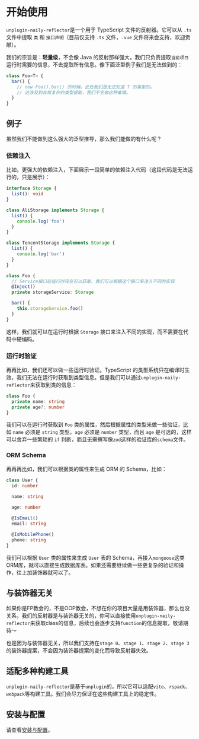 # 开始使用

`unplugin-naily-reflector`是一个用于 TypeScript 文件的反射器。它可以从 `.ts` 文件中提取 `类` 和 `接口声明`（目前仅支持 `.ts` 文件，`.vue` 文件将来会支持，欢迎贡献）。

我们的宗旨是：**轻量级**，不会像 Java 的反射那样强大，我们只负责提取`当前项目`运行时需要的信息，不去提取所有信息。像下面泛型例子我们是无法做到的：

```ts
class Foo<T> {
  bar() {
    // new Foo().bar() 的时候，此处我们是无法知道 T 的类型的。
    // 这涉及到非常复杂的类型提取，我们不会做这种事情。
  }
}
```

## 例子

虽然我们不能做到这么强大的泛型推导，那么我们能做的有什么呢？

### 依赖注入

比如，更强大的依赖注入，下面展示一段简单的依赖注入代码（这段代码是无法运行的，只是展示）：

```ts
interface Storage {
  list(): void
}

class AliStorage implements Storage {
  list() {
    console.log('foo')
  }
}

class TencentStorage implements Storage {
  list() {
    console.log('bar')
  }
}

class Foo {
  // Service接口在运行时现在可以获取，我们可以根据这个接口来注入不同的实现
  @Inject()
  private storageService: Storage

  bar() {
    this.storageService.foo()
  }
}
```

这样，我们就可以在运行时根据 `Storage` 接口来注入不同的实现，而不需要在代码中硬编码。

### 运行时验证

再再比如，我们还可以做一些运行时验证。TypeScript 的类型系统只在编译时生效，我们无法在运行时获取到类型信息。但是我们可以通过`unplugin-naily-reflector`来获取到类的信息：

```ts
class Foo {
  private name: string
  private age?: number
}
```

我们可以在运行时获取到 `Foo` 类的属性，然后根据属性的类型来做一些验证，比如 `name` 必须是 `string` 类型，`age` 必须是 `number` 类型，而且 `age` 是可选的，这样可以舍弃一些繁琐的 `if` 判断，而且无需撰写像`zod`这样的验证库的`schema`文件。

### ORM Schema

再再再比如，我们可以根据类的属性来生成 ORM 的 Schema，比如：

```ts
class User {
  id: number

  name: string
  
  age: number

  @IsEmail()
  email: string

  @IsMobilePhone()
  phone: string
}
```

我们可以根据 `User` 类的属性来生成 `User` 表的 Schema，再接入`mongoose`这类ORM库，就可以直接生成数据库表。如果还需要继续做一些更复杂的验证和操作，往上加装饰器就可以了。

## 与装饰器无关

如果你是FP教会的，不是OOP教会，不想在你的项目大量是用装饰器，那么也没关系，我们的反射器是与装饰器无关的，你可以直接使用`unplugin-naily-reflector`来获取class的信息，后续也会逐步支持`function`的信息提取，敬请期待～

也是因为与装饰器无关，所以我们支持在`stage 0`、`stage 1`、`stage 2`、`stage 3`的装饰器提案，不会因为装饰器提案的变化而导致反射器失效。

## 适配多种构建工具

`unplugin-naily-reflector`是基于`unplugin`的，所以它可以适配`vite`、`rspack`、`webpack`等构建工具。我们会尽力保证在这些构建工具上的稳定性。

## 安装与配置

请查看[安装与配置](./install.md)。